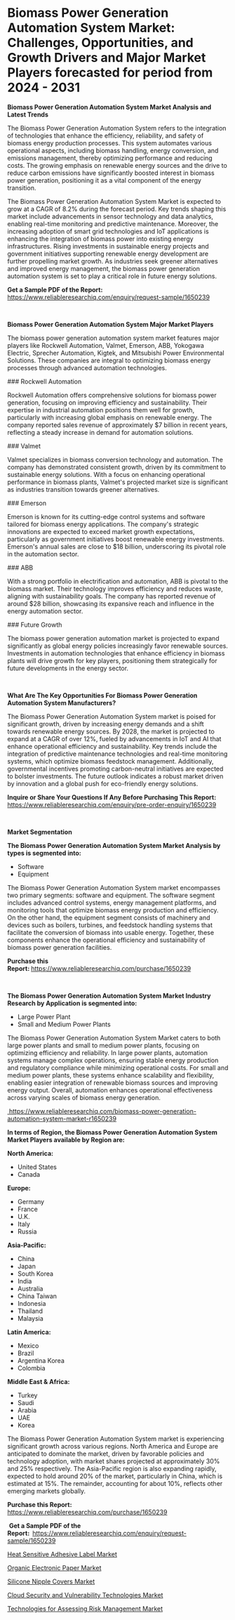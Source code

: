 <p><h1>Biomass Power Generation Automation System Market: Challenges, Opportunities, and Growth Drivers and Major Market Players forecasted for period from 2024 - 2031</h1></p><p><strong>Biomass Power Generation Automation System Market Analysis and Latest Trends</strong></p>
<p><p>The Biomass Power Generation Automation System refers to the integration of technologies that enhance the efficiency, reliability, and safety of biomass energy production processes. This system automates various operational aspects, including biomass handling, energy conversion, and emissions management, thereby optimizing performance and reducing costs. The growing emphasis on renewable energy sources and the drive to reduce carbon emissions have significantly boosted interest in biomass power generation, positioning it as a vital component of the energy transition.</p><p>The Biomass Power Generation Automation System Market is expected to grow at a CAGR of 8.2% during the forecast period. Key trends shaping this market include advancements in sensor technology and data analytics, enabling real-time monitoring and predictive maintenance. Moreover, the increasing adoption of smart grid technologies and IoT applications is enhancing the integration of biomass power into existing energy infrastructures. Rising investments in sustainable energy projects and government initiatives supporting renewable energy development are further propelling market growth. As industries seek greener alternatives and improved energy management, the biomass power generation automation system is set to play a critical role in future energy solutions.</p></p>
<p><strong>Get a Sample PDF of the Report:&nbsp;</strong> <a href="https://www.reliableresearchiq.com/enquiry/request-sample/1650239?utm_campaign=100&utm_medium=2&utm_source=Github&utm_content=ia&utm_term=08122024&utm_id=biomass-power-generation-automation-system">https://www.reliableresearchiq.com/enquiry/request-sample/1650239</a></p>
<p>&nbsp;</p>
<p><strong>Biomass Power Generation Automation System Major Market Players</strong></p>
<p><p>The biomass power generation automation system market features major players like Rockwell Automation, Valmet, Emerson, ABB, Yokogawa Electric, Sprecher Automation, Kigtek, and Mitsubishi Power Environmental Solutions. These companies are integral to optimizing biomass energy processes through advanced automation technologies.</p><p>### Rockwell Automation</p><p>Rockwell Automation offers comprehensive solutions for biomass power generation, focusing on improving efficiency and sustainability. Their expertise in industrial automation positions them well for growth, particularly with increasing global emphasis on renewable energy. The company reported sales revenue of approximately $7 billion in recent years, reflecting a steady increase in demand for automation solutions.</p><p>### Valmet</p><p>Valmet specializes in biomass conversion technology and automation. The company has demonstrated consistent growth, driven by its commitment to sustainable energy solutions. With a focus on enhancing operational performance in biomass plants, Valmet's projected market size is significant as industries transition towards greener alternatives.</p><p>### Emerson</p><p>Emerson is known for its cutting-edge control systems and software tailored for biomass energy applications. The company's strategic innovations are expected to exceed market growth expectations, particularly as government initiatives boost renewable energy investments. Emerson's annual sales are close to $18 billion, underscoring its pivotal role in the automation sector.</p><p>### ABB</p><p>With a strong portfolio in electrification and automation, ABB is pivotal to the biomass market. Their technology improves efficiency and reduces waste, aligning with sustainability goals. The company has reported revenue of around $28 billion, showcasing its expansive reach and influence in the energy automation sector.</p><p>### Future Growth</p><p>The biomass power generation automation market is projected to expand significantly as global energy policies increasingly favor renewable sources. Investments in automation technologies that enhance efficiency in biomass plants will drive growth for key players, positioning them strategically for future developments in the energy sector.</p></p>
<p>&nbsp;</p>
<p><strong>What Are The Key Opportunities For Biomass Power Generation Automation System Manufacturers?</strong></p>
<p><p>The Biomass Power Generation Automation System market is poised for significant growth, driven by increasing energy demands and a shift towards renewable energy sources. By 2028, the market is projected to expand at a CAGR of over 12%, fueled by advancements in IoT and AI that enhance operational efficiency and sustainability. Key trends include the integration of predictive maintenance technologies and real-time monitoring systems, which optimize biomass feedstock management. Additionally, governmental incentives promoting carbon-neutral initiatives are expected to bolster investments. The future outlook indicates a robust market driven by innovation and a global push for eco-friendly energy solutions.</p></p>
<p><strong>Inquire or Share Your Questions If Any Before Purchasing This Report:</strong> <a href="https://www.reliableresearchiq.com/enquiry/pre-order-enquiry/1650239?utm_campaign=100&utm_medium=2&utm_source=Github&utm_content=ia&utm_term=08122024&utm_id=biomass-power-generation-automation-system">https://www.reliableresearchiq.com/enquiry/pre-order-enquiry/1650239</a></p>
<p>&nbsp;</p>
<p><strong>Market Segmentation</strong></p>
<p><strong>The Biomass Power Generation Automation System Market Analysis by types is segmented into:</strong></p>
<p><ul><li>Software</li><li>Equipment</li></ul></p>
<p><p>The Biomass Power Generation Automation System market encompasses two primary segments: software and equipment. The software segment includes advanced control systems, energy management platforms, and monitoring tools that optimize biomass energy production and efficiency. On the other hand, the equipment segment consists of machinery and devices such as boilers, turbines, and feedstock handling systems that facilitate the conversion of biomass into usable energy. Together, these components enhance the operational efficiency and sustainability of biomass power generation facilities.</p></p>
<p><strong>Purchase this Report:&nbsp;</strong><a href="https://www.reliableresearchiq.com/purchase/1650239?utm_campaign=100&utm_medium=2&utm_source=Github&utm_content=ia&utm_term=08122024&utm_id=biomass-power-generation-automation-system">https://www.reliableresearchiq.com/purchase/1650239</a></p>
<p>&nbsp;</p>
<p><strong>The Biomass Power Generation Automation System Market Industry Research by Application is segmented into:</strong></p>
<p><ul><li>Large Power Plant</li><li>Small and Medium Power Plants</li></ul></p>
<p><p>The Biomass Power Generation Automation System Market caters to both large power plants and small to medium power plants, focusing on optimizing efficiency and reliability. In large power plants, automation systems manage complex operations, ensuring stable energy production and regulatory compliance while minimizing operational costs. For small and medium power plants, these systems enhance scalability and flexibility, enabling easier integration of renewable biomass sources and improving energy output. Overall, automation enhances operational effectiveness across varying scales of biomass energy generation.</p></p>
<p><a href="https://www.reliableresearchiq.com/biomass-power-generation-automation-system-market-r1650239?utm_campaign=100&utm_medium=2&utm_source=Github&utm_content=ia&utm_term=08122024&utm_id=biomass-power-generation-automation-system">&nbsp;https://www.reliableresearchiq.com/biomass-power-generation-automation-system-market-r1650239</a></p>
<p><strong>In terms of Region, the Biomass Power Generation Automation System Market Players available by Region are:</strong></p>
<p>
    <p> <strong> North America: </strong>
        <ul>
            <li>United States</li>
            <li>Canada</li>
        </ul>
        </p> 
    <p> <strong> Europe: </strong>
        <ul>
            <li>Germany</li>
            <li>France</li>
            <li>U.K.</li>
            <li>Italy</li>
            <li>Russia</li>
        </ul>
        </p> 
    <p> <strong> Asia-Pacific: </strong>
        <ul>
            <li>China</li>
            <li>Japan</li>
            <li>South Korea</li>
            <li>India</li>
            <li>Australia</li>
            <li>China Taiwan</li>
            <li>Indonesia</li>
            <li>Thailand</li>
            <li>Malaysia</li>
        </ul>
        </p> 
    <p> <strong> Latin America: </strong>
        <ul>
            <li>Mexico</li>
            <li>Brazil</li>
            <li>Argentina Korea</li>
            <li>Colombia</li>
        </ul>
        </p> 
    <p> <strong> Middle East & Africa: </strong>
        <ul>
            <li>Turkey</li>
            <li>Saudi</li>
            <li>Arabia</li>
            <li>UAE</li>
            <li>Korea</li>
        </ul>
    </p>
    </p>
<p><p>The Biomass Power Generation Automation System market is experiencing significant growth across various regions. North America and Europe are anticipated to dominate the market, driven by favorable policies and technology adoption, with market shares projected at approximately 30% and 25% respectively. The Asia-Pacific region is also expanding rapidly, expected to hold around 20% of the market, particularly in China, which is estimated at 15%. The remainder, accounting for about 10%, reflects other emerging markets globally.</p></p>
<p><strong>Purchase this Report: </strong><a href="https://www.reliableresearchiq.com/purchase/1650239?utm_campaign=100&utm_medium=2&utm_source=Github&utm_content=ia&utm_term=08122024&utm_id=biomass-power-generation-automation-system">https://www.reliableresearchiq.com/purchase/1650239</a></p>
<p>&nbsp;<strong>Get a Sample PDF of the Report:&nbsp;&nbsp;</strong><a href="https://www.reliableresearchiq.com/enquiry/request-sample/1650239?utm_campaign=100&utm_medium=2&utm_source=Github&utm_content=ia&utm_term=08122024&utm_id=biomass-power-generation-automation-system">https://www.reliableresearchiq.com/enquiry/request-sample/1650239</a></p>
<p><strong></strong></p>
<p><p><a href="https://github.com/deonnamcelhi0/Market-Research-Report-List-1/blob/main/heat-sensitive-adhesive-label-market.md?utm_campaign=100&utm_medium=2&utm_source=Github&utm_content=ia&utm_term=08122024&utm_id=biomass-power-generation-automation-system">Heat Sensitive Adhesive Label Market</a></p><p><a href="https://issuu.com/reportprime-2/docs/organic-electronic-paper-market-size-2030.pptx?utm_campaign=100&utm_medium=2&utm_source=Github&utm_content=ia&utm_term=08122024&utm_id=biomass-power-generation-automation-system">Organic Electronic Paper Market</a></p><p><a href="https://issuu.com/reportprime-2/docs/silicone-nipple-covers-market-size-2030.pptx?utm_campaign=100&utm_medium=2&utm_source=Github&utm_content=ia&utm_term=08122024&utm_id=biomass-power-generation-automation-system">Silicone Nipple Covers Market</a></p><p><a href="https://www.linkedin.com/pulse/t-insight-dial-ziosf?utm_campaign=100&utm_medium=2&utm_source=Github&utm_content=ia&utm_term=08122024&utm_id=biomass-power-generation-automation-system">Cloud Security and Vulnerability Technologies Market</a></p><p><a href="https://www.linkedin.com/pulse/the-sympatico-insight-9odme?utm_campaign=100&utm_medium=2&utm_source=Github&utm_content=ia&utm_term=08122024&utm_id=biomass-power-generation-automation-system">Technologies for Assessing Risk Management Market</a></p></p>